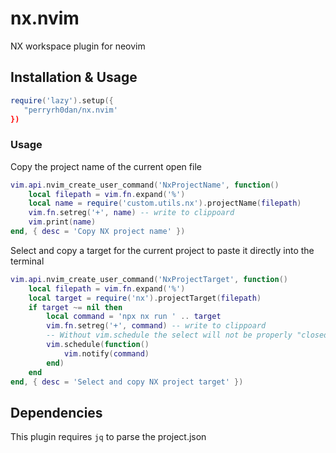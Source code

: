 # nx.nvim

NX workspace plugin for neovim

## Installation & Usage

```lua
require('lazy').setup({
   "perryrh0dan/nx.nvim'
})
```

### Usage

Copy the project name of the current open file

```lua
vim.api.nvim_create_user_command('NxProjectName', function()
    local filepath = vim.fn.expand('%')
    local name = require('custom.utils.nx').projectName(filepath)
    vim.fn.setreg('+', name) -- write to clippoard
    vim.print(name)
end, { desc = 'Copy NX project name' })
```

Select and copy a target for the current project to paste it directly into the terminal

```lua
vim.api.nvim_create_user_command('NxProjectTarget', function()
    local filepath = vim.fn.expand('%')
    local target = require('nx').projectTarget(filepath)
    if target ~= nil then
        local command = 'npx nx run ' .. target
        vim.fn.setreg('+', command) -- write to clippoard
        -- Without vim.schedule the select will not be properly "closed" and is still visible on the screen
        vim.schedule(function()
            vim.notify(command)
        end)
    end
end, { desc = 'Select and copy NX project target' })

```

## Dependencies

This plugin requires `jq` to parse the project.json
